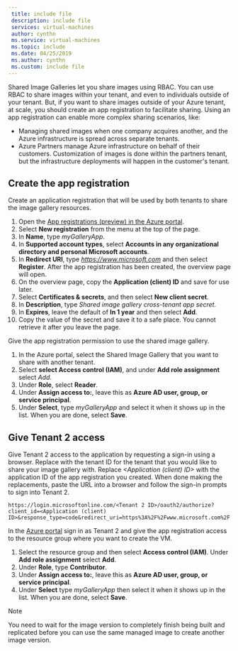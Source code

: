 ```yaml
---
 title: include file
 description: include file
 services: virtual-machines
 author: cynthn
 ms.service: virtual-machines
 ms.topic: include
 ms.date: 04/25/2019
 ms.author: cynthn
 ms.custom: include file
---
```


Shared Image Galleries let you share images using RBAC. You can use RBAC to share images within your tenant, and even to individuals outside of your tenant. But, if you want to share images outside of your Azure tenant, at scale, you should create an app registration to facilitate sharing.  Using an app registration can enable more complex sharing scenarios, like: 

* Managing shared images when one company acquires another, and the Azure infrastructure is spread across separate tenants. 
* Azure Partners manage Azure infrastructure on behalf of their customers. Customization of images is done within the partners tenant, but the infrastructure deployments will happen in the customer's tenant. 


## Create the app registration

Create an application registration that will be used by both tenants to share the image gallery resources.
1. Open the [App registrations (preview) in the Azure portal](https://ms.portal.azure.com/#blade/Microsoft_AAD_RegisteredApps/ApplicationsListBlade/quickStartType//sourceType/).    
1. Select **New registration** from the menu at the top of the page.
1. In **Name**, type *myGalleryApp*.
1. In **Supported account types**, select **Accounts in any organizational directory and personal Microsoft accounts**.
1. In **Redirect URI**, type *https://www.microsoft.com* and then select **Register**. After the app registration has been created, the overview page will open.
1. On the overview page, copy the **Application (client) ID** and save for use later.   
1. Select **Certificates & secrets**, and then select **New client secret**.
1. In **Description**, type *Shared image gallery cross-tenant app secret*.
1. In **Expires**, leave the default of **In 1 year** and then select **Add**.
1. Copy the value of the secret and save it to a safe place. You cannot retrieve it after you leave the page.


Give the app registration permission to use the shared image gallery.
1. In the Azure portal, select the Shared Image Gallery that you want to share with another tenant.
1. Select **select Access control (IAM)**, and under **Add role assignment** select *Add*. 
1. Under **Role**, select **Reader**.
1. Under **Assign access to:**, leave this as **Azure AD user, group, or service principal**.
1. Under **Select**, type *myGalleryApp* and select it when it shows up in the list. When you are done, select **Save**.


## Give Tenant 2 access

Give Tenant 2 access to the application by requesting a sign-in using a browser. Replace *<Tenant2 ID>* with the tenant ID for the tenant that you would like to share your image gallery with. Replace *<Application (client) ID>* with the application ID of the app registration you created. When done making the replacements, paste the URL into a browser and follow the sign-in prompts to sign into Tenant 2.

```
https://login.microsoftonline.com/<Tenant 2 ID>/oauth2/authorize?client_id=<Application (client) ID>&response_type=code&redirect_uri=https%3A%2F%2Fwww.microsoft.com%2F 
```

In the [Azure portal](https://portal.azure.com) sign in as Tenant 2 and give the app registration access to the resource group where you want to create the VM.

1. Select the resource group and then select **Access control (IAM)**. Under **Add role assignment** select **Add**. 
1. Under **Role**, type **Contributor**.
1. Under **Assign access to:**, leave this as **Azure AD user, group, or service principal**.
1. Under **Select** type *myGalleryApp* then select it when it shows up in the list. When you are done, select **Save**.

> [!NOTE]
> You need to wait for the image version to completely finish being built and replicated before you can use the same managed image to create another image version.

